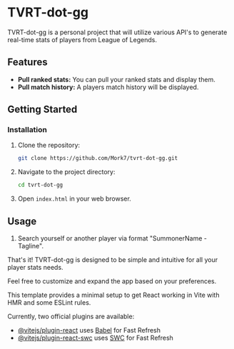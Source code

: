 # TVRT-dot-gg

TVRT-dot-gg is a personal project that will utilize various API's to generate real-time stats of players from League of Legends.

## Features

- **Pull ranked stats:** You can pull your ranked stats and display them.
- **Pull match history:** A players match history will be displayed.

## Getting Started

### Installation

1. Clone the repository:

    ```bash
    git clone https://github.com/Mork7/tvrt-dot-gg.git
    ```

2. Navigate to the project directory:

    ```bash
    cd tvrt-dot-gg
    ```

3. Open `index.html` in your web browser.

## Usage

1. Search yourself or another player via format "SummonerName - Tagline".

That's it! TVRT-dot-gg is designed to be simple and intuitive for all your player stats needs.

Feel free to customize and expand the app based on your preferences.

This template provides a minimal setup to get React working in Vite with HMR and some ESLint rules.

Currently, two official plugins are available:

- [@vitejs/plugin-react](https://github.com/vitejs/vite-plugin-react/blob/main/packages/plugin-react/README.md) uses [Babel](https://babeljs.io/) for Fast Refresh
- [@vitejs/plugin-react-swc](https://github.com/vitejs/vite-plugin-react-swc) uses [SWC](https://swc.rs/) for Fast Refresh
